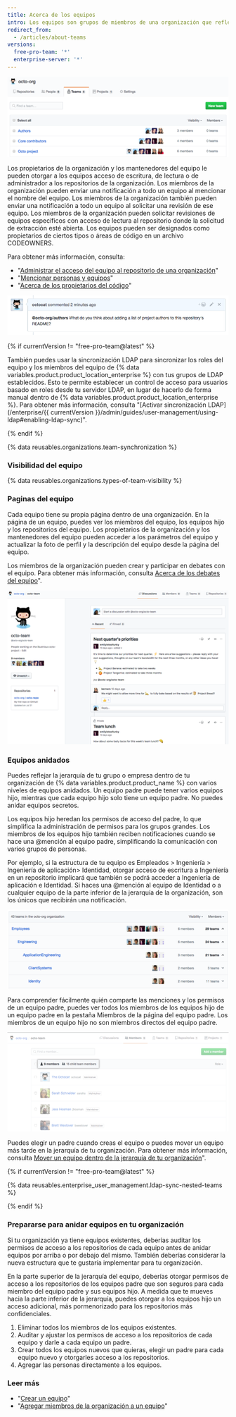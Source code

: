 ```yaml
---
title: Acerca de los equipos
intro: Los equipos son grupos de miembros de una organización que reflejan la estructura de tu empresa o grupo con menciones y permisos de acceso en cascada.
redirect_from:
  - /articles/about-teams
versions:
  free-pro-team: '*'
  enterprise-server: '*'
---
```


![Listado de equipos en una organización](/assets/images/help/teams/org-list-of-teams.png)

Los propietarios de la organización y los mantenedores del equipo le pueden otorgar a los equipos acceso de escritura, de lectura o de administrador a los repositorios de la organización. Los miembros de la organización pueden enviar una notificación a todo un equipo al mencionar el nombre del equipo. Los miembros de la organización también pueden enviar una notificación a todo un equipo al solicitar una revisión de ese equipo. Los miembros de la organización pueden solicitar revisiones de equipos específicos con acceso de lectura al repositorio donde la solicitud de extracción esté abierta. Los equipos pueden ser designados como propietarios de ciertos tipos o áreas de código en un archivo CODEOWNERS.

Para obtener más información, consulta:
- "[Administrar el acceso del equipo al repositorio de una organización](/articles/managing-team-access-to-an-organization-repository)"
- "[Mencionar personas y equipos](/articles/basic-writing-and-formatting-syntax/#mentioning-people-and-teams)"
- "[Acerca de los propietarios del código](/articles/about-code-owners/)"

![Imagen de la mención a un equipo](/assets/images/help/teams/team-mention.png)

{% if currentVersion != "free-pro-team@latest" %}

También puedes usar la sincronización LDAP para sincronizar los roles del equipo y los miembros del equipo de {% data variables.product.product_location_enterprise %} con tus grupos de LDAP establecidos. Esto te permite establecer un control de acceso para usuarios basado en roles desde tu servidor LDAP, en lugar de hacerlo de forma manual dentro de {% data variables.product.product_location_enterprise %}. Para obtener más información, consulta "[Activar sincronización LDAP](/enterprise/{{ currentVersion }}/admin/guides/user-management/using-ldap#enabling-ldap-sync)".

{% endif %}

{% data reusables.organizations.team-synchronization %}

### Visibilidad del equipo

{% data reusables.organizations.types-of-team-visibility %}

### Paginas del equipo

Cada equipo tiene su propia página dentro de una organización. En la página de un equipo, puedes ver los miembros del equipo, los equipos hijo y los repositorios del equipo. Los propietarios de la organización y los mantenedores del equipo pueden acceder a los parámetros del equipo y actualizar la foto de perfil y la descripción del equipo desde la página del equipo.

Los miembros de la organización pueden crear y participar en debates con el equipo. Para obtener más información, consulta [Acerca de los debates del equipo](/articles/about-team-discussions)".

![Página del equipo que enumera los miembros del equipo y los debates](/assets/images/help/organizations/team-page-discussions-tab.png)

### Equipos anidados

Puedes reflejar la jerarquía de tu grupo o empresa dentro de tu organización de {% data variables.product.product_name %} con varios niveles de equipos anidados. Un equipo padre puede tener varios equipos hijo, mientras que cada equipo hijo solo tiene un equipo padre. No puedes anidar equipos secretos.

Los equipos hijo heredan los permisos de acceso del padre, lo que simplifica la administración de permisos para los grupos grandes. Los miembros de los equipos hijo también reciben notificaciones cuando se hace una @mención al equipo padre, simplificando la comunicación con varios grupos de personas.

Por ejemplo, si la estructura de tu equipo es Empleados > Ingeniería > Ingeniería de aplicación> Identidad, otorgar acceso de escritura a Ingeniería en un repositorio implicará que también se podrá acceder a Ingeniería de aplicación e Identidad. Si haces una @mención al equipo de Identidad o a cualquier equipo de la parte inferior de la jerarquía de la organización, son los únicos que recibirán una notificación.

![Página de los equipos con un equipo padre y equipos hijo](/assets/images/help/teams/nested-teams-eng-example.png)

Para comprender fácilmente quién comparte las menciones y los permisos de un equipo padre, puedes ver todos los miembros de los equipos hijo de un equipo padre en la pestaña Miembros de la página del equipo padre. Los miembros de un equipo hijo no son miembros directos del equipo padre.

![Página del equipo padre con todos los miembros de los equipos hijo](/assets/images/help/teams/team-and-subteam-members.png)

Puedes elegir un padre cuando creas el equipo o puedes mover un equipo más tarde en la jerarquía de tu organización. Para obtener más información, consulta [Mover un equipo dentro de la jerarquía de tu organización](/articles/moving-a-team-in-your-organization-s-hierarchy)".

{% if currentVersion != "free-pro-team@latest" %}

{% data reusables.enterprise_user_management.ldap-sync-nested-teams %}

{% endif %}

### Prepararse para anidar equipos en tu organización

Si tu organización ya tiene equipos existentes, deberías auditar los permisos de acceso a los repositorios de cada equipo antes de anidar equipos por arriba o por debajo del mismo. También deberías considerar la nueva estructura que te gustaría implementar para tu organización.

En la parte superior de la jerarquía del equipo, deberías otorgar permisos de acceso a los repositorios de los equipos padre que son seguros para cada miembro del equipo padre y sus equipos hijo. A medida que te mueves hacia la parte inferior de la jerarquía, puedes otorgar a los equipos hijo un acceso adicional, más pormenorizado para los repositorios más confidenciales.

1. Eliminar todos los miembros de los equipos existentes.
2. Auditar y ajustar los permisos de acceso a los repositorios de cada equipo y darle a cada equipo un padre.
3. Crear todos los equipos nuevos que quieras, elegir un padre para cada equipo nuevo y otorgarles acceso a los repositorios.
4. Agregar las personas directamente a los equipos.

### Leer más

- "[Crear un equipo](/articles/creating-a-team)"
- "[Agregar miembros de la organización a un equipo](/articles/adding-organization-members-to-a-team)"
